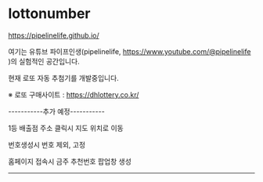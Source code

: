 # lottonumber

https://pipelinelife.github.io/

여기는 유튜브 파이프인생(pipelinelife, https://www.youtube.com/@pipelinelife )의 실험적인 공간입니다.

현재 로또 자동 추첨기를 개발중입니다.

※ 로또 구매사이트 : https://dhlottery.co.kr/

-----------추가 예정-----------

1등 배출점 주소 클릭시 지도 위치로 이동

번호생성시 번호 제외, 고정

홈페이지 접속시 금주 추천번호 팝업창 생성
-----------        -----------
